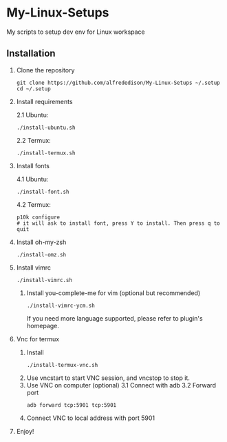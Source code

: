 # My-Linux-Setups
My scripts to setup dev env for Linux workspace

## Installation
1. Clone the repository
    ```
    git clone https://github.com/alfrededison/My-Linux-Setups ~/.setup
    cd ~/.setup
    ```
2. Install requirements

    2.1 Ubuntu:
    ```
    ./install-ubuntu.sh
    ```
    2.2 Termux:
    ```
    ./install-termux.sh
    ```
3. Install fonts

    4.1 Ubuntu:
    ```
    ./install-font.sh
    ```
    4.2 Termux:
    ```
    p10k configure
    # it will ask to install font, press Y to install. Then press q to quit
    ```
4. Install oh-my-zsh
    ```
    ./install-omz.sh
    ```
5. Install vimrc
    ```
    ./install-vimrc.sh
    ```
    1. Install you-complete-me for vim (optional but recommended)
        ```
        ./install-vimrc-ycm.sh
        ```
        If you need more language supported, please refer to plugin's homepage.
6. Vnc for termux
    1. Install
        ```
        ./install-termux-vnc.sh
        ```
    2. Use vncstart to start VNC session, and vncstop to stop it.
    3. Use VNC on computer (optional)
        3.1 Connect with adb
        3.2 Forward port
        ```
        adb forward tcp:5901 tcp:5901
        ```
    4. Connect VNC to local address with port 5901
7. Enjoy!
